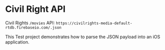 # Civil Right API 

Civil Rights `/movies` API: `https://civilrights-media-default-rtdb.firebaseio.com/.json`

This Test project demonstrates how to parse the JSON payload into an iOS application.

